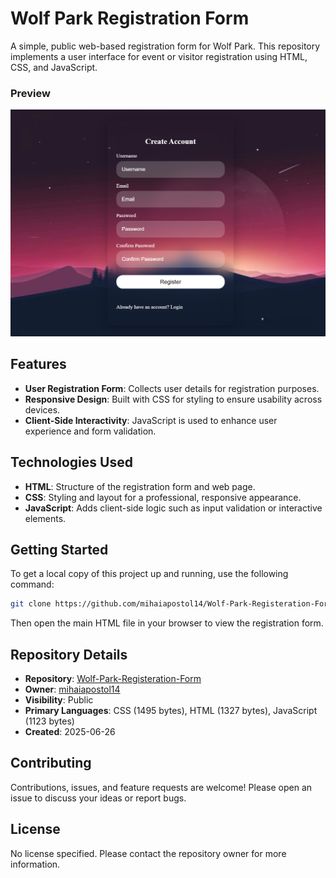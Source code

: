 # Wolf Park Registration Form

A simple, public web-based registration form for Wolf Park. This repository implements a user interface for event or visitor registration using HTML, CSS, and JavaScript.

### Preview

![Wolf Park Registeration Form Preview](https://github.com/mihaiapostol14/Wolf-Park-Registeration-Form/blob/30543127382c013354d38cf2d30beccf19fa4ec9/assets/preview.png)


## Features

- **User Registration Form**: Collects user details for registration purposes.
- **Responsive Design**: Built with CSS for styling to ensure usability across devices.
- **Client-Side Interactivity**: JavaScript is used to enhance user experience and form validation.

## Technologies Used

- **HTML**: Structure of the registration form and web page.
- **CSS**: Styling and layout for a professional, responsive appearance.
- **JavaScript**: Adds client-side logic such as input validation or interactive elements.

## Getting Started

To get a local copy of this project up and running, use the following command:

```sh
git clone https://github.com/mihaiapostol14/Wolf-Park-Registeration-Form.git
```

Then open the main HTML file in your browser to view the registration form.

## Repository Details

- **Repository**: [Wolf-Park-Registeration-Form](https://github.com/mihaiapostol14/Wolf-Park-Registeration-Form)
- **Owner**: [mihaiapostol14](https://github.com/mihaiapostol14)
- **Visibility**: Public
- **Primary Languages**: CSS (1495 bytes), HTML (1327 bytes), JavaScript (1123 bytes)
- **Created**: 2025-06-26

## Contributing

Contributions, issues, and feature requests are welcome! Please open an issue to discuss your ideas or report bugs.

## License

No license specified. Please contact the repository owner for more information.

